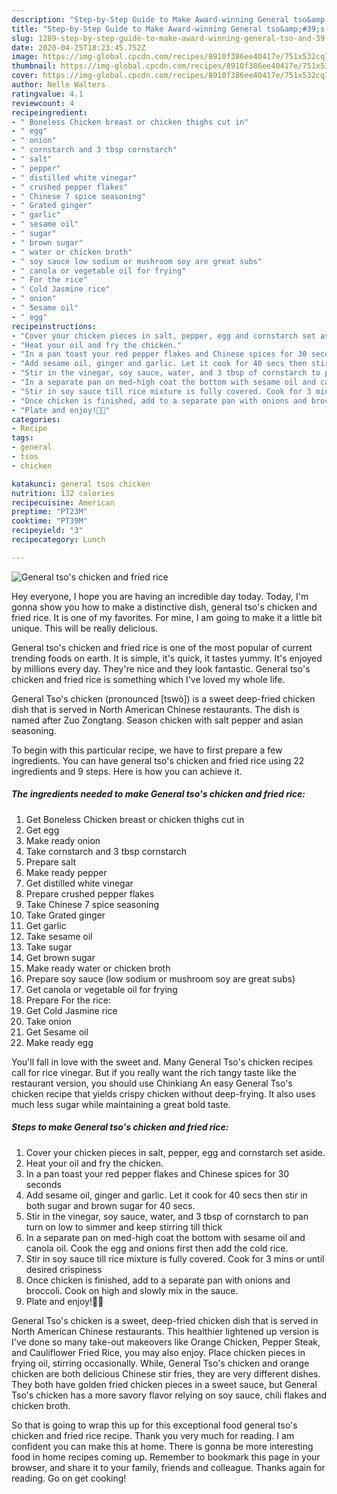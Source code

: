 ```yaml
---
description: "Step-by-Step Guide to Make Award-winning General tso&amp;#39;s chicken and fried rice"
title: "Step-by-Step Guide to Make Award-winning General tso&amp;#39;s chicken and fried rice"
slug: 1289-step-by-step-guide-to-make-award-winning-general-tso-and-39-s-chicken-and-fried-rice
date: 2020-04-25T18:23:45.752Z
image: https://img-global.cpcdn.com/recipes/8910f386ee40417e/751x532cq70/general-tsos-chicken-and-fried-rice-recipe-main-photo.jpg
thumbnail: https://img-global.cpcdn.com/recipes/8910f386ee40417e/751x532cq70/general-tsos-chicken-and-fried-rice-recipe-main-photo.jpg
cover: https://img-global.cpcdn.com/recipes/8910f386ee40417e/751x532cq70/general-tsos-chicken-and-fried-rice-recipe-main-photo.jpg
author: Nelle Walters
ratingvalue: 4.1
reviewcount: 4
recipeingredient:
- " Boneless Chicken breast or chicken thighs cut in"
- " egg"
- " onion"
- " cornstarch and 3 tbsp cornstarch"
- " salt"
- " pepper"
- " distilled white vinegar"
- " crushed pepper flakes"
- " Chinese 7 spice seasoning"
- " Grated ginger"
- " garlic"
- " sesame oil"
- " sugar"
- " brown sugar"
- " water or chicken broth"
- " soy sauce low sodium or mushroom soy are great subs"
- " canola or vegetable oil for frying"
- " For the rice"
- " Cold Jasmine rice"
- " onion"
- " Sesame oil"
- " egg"
recipeinstructions:
- "Cover your chicken pieces in salt, pepper, egg and cornstarch set aside."
- "Heat your oil and fry the chicken."
- "In a pan toast your red pepper flakes and Chinese spices for 30 seconds"
- "Add sesame oil, ginger and garlic. Let it cook for 40 secs then stir in both sugar and brown sugar for 40 secs."
- "Stir in the vinegar, soy sauce, water, and 3 tbsp of cornstarch to pan turn on low to simmer and keep stirring till thick"
- "In a separate pan on med-high coat the bottom with sesame oil and canola oil. Cook the egg and onions first then add the cold rice."
- "Stir in soy sauce till rice mixture is fully covered. Cook for 3 mins or until desired crispiness"
- "Once chicken is finished, add to a separate pan with onions and broccoli. Cook on high and slowly mix in the sauce."
- "Plate and enjoy!🤗🤗"
categories:
- Recipe
tags:
- general
- tsos
- chicken

katakunci: general tsos chicken 
nutrition: 132 calories
recipecuisine: American
preptime: "PT23M"
cooktime: "PT39M"
recipeyield: "3"
recipecategory: Lunch

---
```



![General tso&#39;s chicken and fried rice](https://img-global.cpcdn.com/recipes/8910f386ee40417e/751x532cq70/general-tsos-chicken-and-fried-rice-recipe-main-photo.jpg)

Hey everyone, I hope you are having an incredible day today. Today, I'm gonna show you how to make a distinctive dish, general tso&#39;s chicken and fried rice. It is one of my favorites. For mine, I am going to make it a little bit unique. This will be really delicious.

General tso&#39;s chicken and fried rice is one of the most popular of current trending foods on earth. It is simple, it's quick, it tastes yummy. It's enjoyed by millions every day. They're nice and they look fantastic. General tso&#39;s chicken and fried rice is something which I've loved my whole life.

General Tso&#39;s chicken (pronounced [tswò]) is a sweet deep-fried chicken dish that is served in North American Chinese restaurants. The dish is named after Zuo Zongtang. Season chicken with salt pepper and asian seasoning.


To begin with this particular recipe, we have to first prepare a few ingredients. You can have general tso&#39;s chicken and fried rice using 22 ingredients and 9 steps. Here is how you can achieve it.

<!--inarticleads1-->

##### The ingredients needed to make General tso&#39;s chicken and fried rice:

1. Get  Boneless Chicken breast or chicken thighs cut in
1. Get  egg
1. Make ready  onion
1. Take  cornstarch and 3 tbsp cornstarch
1. Prepare  salt
1. Make ready  pepper
1. Get  distilled white vinegar
1. Prepare  crushed pepper flakes
1. Take  Chinese 7 spice seasoning
1. Take  Grated ginger
1. Get  garlic
1. Take  sesame oil
1. Take  sugar
1. Get  brown sugar
1. Make ready  water or chicken broth
1. Prepare  soy sauce (low sodium or mushroom soy are great subs)
1. Get  canola or vegetable oil for frying
1. Prepare  For the rice:
1. Get  Cold Jasmine rice
1. Take  onion
1. Get  Sesame oil
1. Make ready  egg


You&#39;ll fall in love with the sweet and. Many General Tso&#39;s chicken recipes call for rice vinegar. But if you really want the rich tangy taste like the restaurant version, you should use Chinkiang An easy General Tso&#39;s chicken recipe that yields crispy chicken without deep-frying. It also uses much less sugar while maintaining a great bold taste. 

<!--inarticleads2-->

##### Steps to make General tso&#39;s chicken and fried rice:

1. Cover your chicken pieces in salt, pepper, egg and cornstarch set aside.
1. Heat your oil and fry the chicken.
1. In a pan toast your red pepper flakes and Chinese spices for 30 seconds
1. Add sesame oil, ginger and garlic. Let it cook for 40 secs then stir in both sugar and brown sugar for 40 secs.
1. Stir in the vinegar, soy sauce, water, and 3 tbsp of cornstarch to pan turn on low to simmer and keep stirring till thick
1. In a separate pan on med-high coat the bottom with sesame oil and canola oil. Cook the egg and onions first then add the cold rice.
1. Stir in soy sauce till rice mixture is fully covered. Cook for 3 mins or until desired crispiness
1. Once chicken is finished, add to a separate pan with onions and broccoli. Cook on high and slowly mix in the sauce.
1. Plate and enjoy!🤗🤗


General Tso&#39;s chicken is a sweet, deep-fried chicken dish that is served in North American Chinese restaurants. This healthier lightened up version is I&#39;ve done so many take-out makeovers like Orange Chicken, Pepper Steak, and Cauliflower Fried Rice, you may also enjoy. Place chicken pieces in frying oil, stirring occasionally. While, General Tso&#39;s chicken and orange chicken are both delicious Chinese stir fries, they are very different dishes. They both have golden fried chicken pieces in a sweet sauce, but General Tso&#39;s chicken has a more savory flavor relying on soy sauce, chili flakes and chicken broth. 

So that is going to wrap this up for this exceptional food general tso&#39;s chicken and fried rice recipe. Thank you very much for reading. I am confident you can make this at home. There is gonna be more interesting food in home recipes coming up. Remember to bookmark this page in your browser, and share it to your family, friends and colleague. Thanks again for reading. Go on get cooking!
